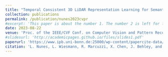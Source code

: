 ```yaml
---
title: "Temporal Consistent 3D LiDAR Representation Learning for Semantic Perception in Autonomous Driving"
collection: publications
permalink: /publication/nunes2023cvpr
#excerpt: 'This paper is about the number 1. The number 2 is left for future work.'
date: 2023-08-22
venue: 'Proc. of the IEEE/CVF Conf. on Computer Vision and Pattern Recognition (CVPR)'
#slidesurl: 'http://academicpages.github.io/files/slides1.pdf'
paperurl: 'https://www.ipb.uni-bonn.de:25000/wp-content/papercite-data/pdf/nunes2023cvpr.pdf'
citation: 'L. Nunes, L. Wiesmann, R. Marcuzzi, X. Chen, J. Behley, and C. Stachniss, “Temporal Consistent 3D LiDAR Representation Learning for Semantic Perception in Autonomous Driving,” in Proc. of the IEEE/CVF Conf. on Computer Vision and Pattern Recognition (CVPR), 2023.'
---
```

